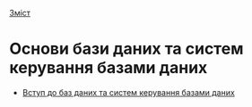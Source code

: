 [Зміст](../contents.md)

# Основи бази даних та систем керування базами даних

- [Вступ до баз даних та систем керування базами даних](intro/README.md)

